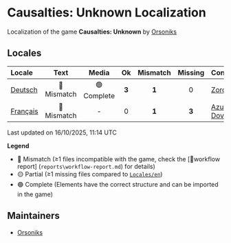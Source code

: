 # Causalties: Unknown Localization

Localization of the game **Causalties: Unknown** by [Orsoniks](https://github.com/Orsoniks)

## Locales

| Locale | Text | Media | Ok | Mismatch | Missing | Contributors |
| :--- | :----------: | :----------: | :---: |  :------:  |  :-----:  |  :--  |
| [Deutsch](Locales/de-DE) | 🔘 Mismatch | 🟢 Complete | **3** | **1** | 0 | [Zorobis](https://github.com/Zorobis) |
| [Français](Locales/fr-FR) | 🔘 Mismatch |    -    | 0 | **1** | **3** | [Azurian](https://github.com/clemtomera), [Dovahkick](https://github.com/Dovahkick) |

Last updated on 16/10/2025, 11:14 UTC

**Legend**
- 🔘 Mismatch (≥1 files incompatible with the game, check the [📄workflow report] (`reports\workflow-report.md`) for details)
- 🟡 Partial (≥1 missing files compared to [`Locales/en`](Locales/en))
- 🟢 Complete (Elements have the correct structure and can be imported in the game)

## Maintainers

- [Orsoniks](https://github.com/Orsoniks)
